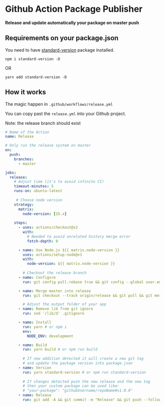 # Github Action Package Publisher

**Release and update automatically your package on master push**


## Requirements on your package.json

You need to have [standard-version](https://www.npmjs.com/package/standard-version) package installed.

```
npm i standard-version -D
```
OR

```
yarn add standard-version -D
```

## How it works

The magic happen in `.github/workflows/release.yml`

You can copy past the `release.yml` into your Github project.

Note: the release branch should exist

```yaml
# Name of the Action
name: Release

# Only run the release system on master
on:
  push:
    branches:
      - master

jobs:
  release:
    # Adjust time (it's to avoid infinite CI)
    timeout-minutes: 5
    runs-on: ubuntu-latest
	 
	 # Choose node version
    strategy:
      matrix:
        node-version: [15.x]
        
    steps:
      - uses: actions/checkout@v2
        with:
          # Needed to avoid unrelated history merge error
          fetch-depth: 0

      - name: Use Node.js ${{ matrix.node-version }}
        uses: actions/setup-node@v1
        with:
          node-version: ${{ matrix.node-version }}
		
		# Checkout the release branch
      - name: Configure
        run: git config pull.rebase true && git config --global user.email "actions@github.com" && git config --global user.name "Github Actions"

      - name: Merge master into release
        run: git checkout --track origin/release && git pull && git merge master

		# Adjust the output folder of your app
      - name: Remove lib from git ignore
        run: sed '/lib/d' .gitignore

      - name: Install
        run: yarn # or npm i
        env:
          NODE_ENV: development

      - name: Build
        run: yarn build # or npm run build
		
		# If new addition detected it will create a new git tag
		# and update the package version into package.json
      - name: Version
        run: yarn standard-version # or npm run standard-version
		
		# If changes detected push the new release and the new tag
		# then your custom package can be used like:
		# "your-package": "githubUsername/repoName#v1.0.0"
      - name: Release
        run: git add -A && git commit -m "Release" && git push --follow-tags

```